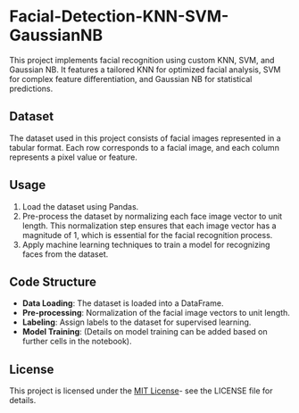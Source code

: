 # Facial-Detection-KNN-SVM-GaussianNB
This project implements facial recognition using custom KNN, SVM, and Gaussian NB. It features a tailored KNN for optimized facial analysis, SVM for complex feature differentiation, and Gaussian NB for statistical predictions. 
## Dataset
The dataset used in this project consists of facial images represented in a tabular format. Each row corresponds to a facial image, and each column represents a pixel value or feature.

## Usage

1. Load the dataset using Pandas.
2. Pre-process the dataset by normalizing each face image vector to unit length. This normalization step ensures that each image vector has a magnitude of 1, which is essential for the facial recognition process.
3. Apply machine learning techniques to train a model for recognizing faces from the dataset.

## Code Structure

- **Data Loading**: The dataset is loaded into a DataFrame.
- **Pre-processing**: Normalization of the facial image vectors to unit length.
- **Labeling**: Assign labels to the dataset for supervised learning.
- **Model Training**: (Details on model training can be added based on further cells in the notebook).

## License
This project is licensed under the [MIT License](https://opensource.org/license/MIT)- see the LICENSE file for details.
